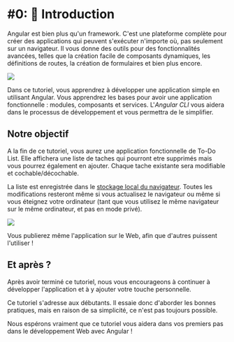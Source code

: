 # #0: 💃 Introduction

Angular est bien plus qu'un framework. C'est une plateforme complète pour créer des applications qui peuvent s'exécuter n'importe où, pas seulement sur un navigateur. Il vous donne des outils pour des fonctionnalités avancées, telles que la création facile de composants dynamiques, les définitions de routes, la création de formulaires et bien plus encore.

![](../.gitbook/assets/angular.png)

Dans ce tutoriel, vous apprendrez à développer une application simple en utilisant Angular. Vous apprendrez les bases pour avoir une application fonctionnelle : modules, composants et services. 
L'_Angular CLI_ vous aidera dans le processus de développement et vous permettra de le simplifier.

## Notre objectif

A la fin de ce tutoriel, vous aurez une application fonctionnelle de To-Do List. Elle affichera une liste de taches qui pourront etre supprimés mais vous pourrez également en ajouter. Chaque tache existante sera modifiable et cochable/décochable.

La liste est enregistrée dans le [stockage local du navigateur](https://developer.mozilla.org/fr/docs/Web/API/Window/localStorage). Toutes les modifications resteront même si vous actualisez le navigateur ou même si vous éteignez votre ordinateur (tant que vous utilisez le même navigateur sur le même ordinateur, et pas en mode privé).

![](../.gitbook/assets/todo-app-final.gif)

Vous publierez même l'application sur le Web, afin que d'autres puissent l'utiliser !

## Et après ?

Après avoir terminé ce tutoriel, nous vous encourageons à continuer à développer l'application et à y ajouter votre touche personnelle.

Ce tutoriel s'adresse aux débutants. Il essaie donc d'aborder les bonnes pratiques, mais en raison de sa simplicité, ce n'est pas toujours possible.

Nous espérons vraiment que ce tutoriel vous aidera dans vos premiers pas dans le développement Web avec Angular !

